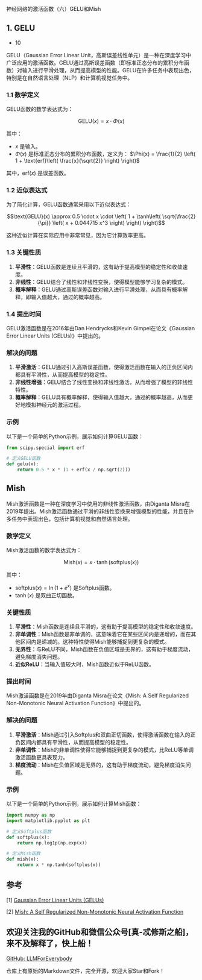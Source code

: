 神经网络的激活函数（六）GELU和Mish


## 1. GELU

- 10

GELU（Gaussian Error Linear Unit，高斯误差线性单元）是一种在深度学习中广泛应用的激活函数。GELU通过高斯误差函数（即标准正态分布的累积分布函数）对输入进行平滑处理，从而提高模型的性能。GELU在许多任务中表现出色，特别是在自然语言处理（NLP）和计算机视觉任务中。

### 1.1 数学定义

GELU函数的数学表达式为：

$$\text{GELU}(x) = x \cdot \Phi(x)$$

其中：
- $x$ 是输入。
- $\Phi(x)$ 是标准正态分布的累积分布函数，定义为：
$\Phi(x) = \frac{1}{2} \left( 1 + \text{erf}\left( \frac{x}{\sqrt{2}} \right) \right)$

其中，$\text{erf}(x)$ 是误差函数。

### 1.2 近似表达式

为了简化计算，GELU函数通常采用以下近似表达式：

$$\text{GELU}(x) \approx 0.5 \cdot x \cdot \left( 1 + \tanh\left( \sqrt{\frac{2}{\pi}} \left( x + 0.044715 x^3 \right) \right) \right)$$

这种近似计算在实际应用中非常常见，因为它计算效率更高。

### 1.3 关键性质

1. **平滑性**：GELU函数是连续且平滑的，这有助于提高模型的稳定性和收敛速度。
2. **非线性**：GELU结合了线性和非线性变换，使得模型能够学习复杂的模式。
3. **概率解释**：GELU通过高斯误差函数对输入进行平滑处理，从而具有概率解释，即输入值越大，通过的概率越高。

### 1.4 提出时间

GELU激活函数是在2016年由Dan Hendrycks和Kevin Gimpel在论文《Gaussian Error Linear Units (GELUs)》中提出的。

### 解决的问题

1. **平滑激活**：GELU通过引入高斯误差函数，使得激活函数在输入的正负区间内都具有平滑性，从而提高模型的稳定性。
2. **非线性增强**：GELU结合了线性变换和非线性激活，从而增强了模型的非线性特性。
3. **概率解释**：GELU具有概率解释，使得输入值越大，通过的概率越高，从而更好地模拟神经元的激活过程。


### 示例

以下是一个简单的Python示例，展示如何计算GELU函数：

```python
from scipy.special import erf

# 定义GELU函数
def gelu(x):
    return 0.5 * x * (1 + erf(x / np.sqrt(2)))
```

## Mish

Mish激活函数是一种在深度学习中使用的非线性激活函数，由Diganta Misra在2019年提出。Mish激活函数通过平滑的非线性变换来增强模型的性能，并且在许多任务中表现出色，包括计算机视觉和自然语言处理。

### 数学定义

Mish激活函数的数学表达式为：

$$\text{Mish}(x) = x \cdot \tanh(\text{softplus}(x))$$

其中：
- $\text{softplus}(x) = \ln(1 + e^x)$ 是Softplus函数。
- $\tanh(x)$ 是双曲正切函数。

### 关键性质

1. **平滑性**：Mish函数是连续且平滑的，这有助于提高模型的稳定性和收敛速度。
2. **非单调性**：Mish函数是非单调的，这意味着它在某些区间内是递增的，而在其他区间内是递减的。这种特性使得Mish能够捕捉到更复杂的模式。
3. **无界性**：与ReLU不同，Mish函数在负值区域是无界的，这有助于梯度流动，避免梯度消失问题。
4. **近似ReLU**：当输入值较大时，Mish函数近似于ReLU函数。

### 提出时间

Mish激活函数是在2019年由Diganta Misra在论文《Mish: A Self Regularized Non-Monotonic Neural Activation Function》中提出的。


### 解决的问题

1. **平滑激活**：Mish通过引入Softplus和双曲正切函数，使得激活函数在输入的正负区间内都具有平滑性，从而提高模型的稳定性。
2. **非单调性**：Mish的非单调性使得它能够捕捉到更复杂的模式，比ReLU等单调激活函数更具表现力。
3. **梯度流动**：Mish在负值区域是无界的，这有助于梯度流动，避免梯度消失问题。


### 示例

以下是一个简单的Python示例，展示如何计算Mish函数：

```python
import numpy as np
import matplotlib.pyplot as plt

# 定义Softplus函数
def softplus(x):
    return np.log1p(np.exp(x))

# 定义Mish函数
def mish(x):
    return x * np.tanh(softplus(x))

```


## 参考

[1] [Gaussian Error Linear Units (GELUs)](https://arxiv.org/abs/1606.08415)

[2] [Mish: A Self Regularized Non-Monotonic Neural Activation Function](https://arxiv.org/abs/1908.08681)


## 欢迎关注我的GitHub和微信公众号[真-忒修斯之船]，来不及解释了，快上船！

[GitHub: LLMForEverybody](https://github.com/luhengshiwo/LLMForEverybody)

仓库上有原始的Markdown文件，完全开源，欢迎大家Star和Fork！